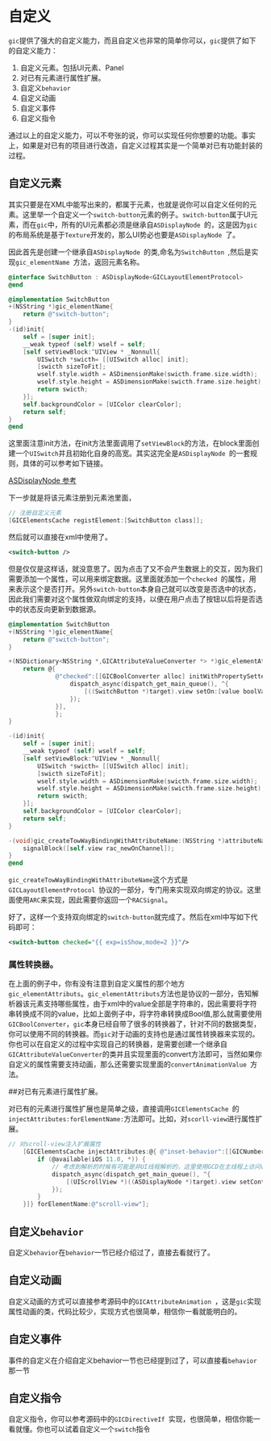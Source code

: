 # 自定义

`gic`提供了强大的自定义能力，而且自定义也非常的简单你可以，`gic`提供了如下的自定义能力：

1. 自定义元素。包括UI元素、Panel
2. 对已有元素进行属性扩展。
3. 自定义`behavior`
4. 自定义动画
5. 自定义事件
6. 自定义指令

通过以上的自定义能力，可以不夸张的说，你可以实现任何你想要的功能。事实上，如果是对已有的项目进行改造，自定义过程其实是一个简单对已有功能封装的过程。



## 自定义元素

其实只要是在XML中能写出来的，都属于元素，也就是说你可以自定义任何的元素。这里举一个自定义一个`switch-button`元素的例子。`switch-button`属于UI元素，而在`gic`中，所有的UI元素都必须是继承自`ASDisplayNode `的，这是因为`gic`的布局系统是基于`Texture`开发的，那么UI势必也要是`ASDisplayNode `了。

因此首先是创建一个继承自`ASDisplayNode `的类,命名为`SwitchButton `,然后是实现`gic_elementName `方法，返回元素名称。

```objective-c
@interface SwitchButton : ASDisplayNode<GICLayoutElementProtocol>
@end

@implementation SwitchButton
+(NSString *)gic_elementName{
    return @"switch-button";
}
-(id)init{
    self = [super init];
    __weak typeof (self) wself = self;
    [self setViewBlock:^UIView * _Nonnull{
        UISwitch *swicth= [[UISwitch alloc] init];
        [swicth sizeToFit];
        wself.style.width = ASDimensionMake(swicth.frame.size.width);
        wself.style.height = ASDimensionMake(swicth.frame.size.height);
        return swicth;
    }];
    self.backgroundColor = [UIColor clearColor];
    return self;
}
@end
```

这里面注意init方法，在init方法里面调用了`setViewBlock`的方法，在block里面创建一个`UISwitch`并且初始化自身的高宽。其实这完全是`ASDisplayNode `的一套规则，具体的可以参考如下链接。

[ASDisplayNode 参考](http://texturegroup.org/docs/display-node.html)

下一步就是将该元素注册到元素池里面，

```objective-c
// 注册自定义元素
[GICElementsCache registElement:[SwitchButton class]];
```

然后就可以直接在xml中使用了。

```xml
<switch-button />
```

但是仅仅是这样话，就没意思了。因为点击了又不会产生数据上的交互，因为我们需要添加一个属性，可以用来绑定数据。这里面就添加一个`checked `的属性，用来表示这个是否打开。另外`switch-button`本身自己就可以改变是否选中的状态，因此我们需要对这个属性做双向绑定的支持，以便在用户点击了按钮以后将是否选中的状态反向更新到数据源。

```objective-c
@implementation SwitchButton
+(NSString *)gic_elementName{
    return @"switch-button";
}

+(NSDictionary<NSString *,GICAttributeValueConverter *> *)gic_elementAttributs{
    return @{
             @"checked":[[GICBoolConverter alloc] initWithPropertySetter:^(NSObject *target, id value) {
                 dispatch_async(dispatch_get_main_queue(), ^{
                     [((SwitchButton *)target).view setOn:[value boolValue]];
                 });
             }],
             };
}

-(id)init{
    self = [super init];
    __weak typeof (self) wself = self;
    [self setViewBlock:^UIView * _Nonnull{
        UISwitch *swicth= [[UISwitch alloc] init];
        [swicth sizeToFit];
        wself.style.width = ASDimensionMake(swicth.frame.size.width);
        wself.style.height = ASDimensionMake(swicth.frame.size.height);
        return swicth;
    }];
    self.backgroundColor = [UIColor clearColor];
    return self;
}

-(void)gic_createTowWayBindingWithAttributeName:(NSString *)attributeName withSignalBlock:(void (^)(RACSignal *))signalBlock{
    signalBlock([self.view rac_newOnChannel]);
}
@end
```

`gic_createTowWayBindingWithAttributeName`这个方式是`GICLayoutElementProtocol `协议的一部分，专门用来实现双向绑定的协议。这里面使用`ARC`来实现，因此需要你返回一个`RACSignal`。

好了，这样一个支持双向绑定的`switch-button`就完成了。然后在xml中写如下代码即可：

```xml
<switch-button checked="{{ exp=isShow,mode=2 }}"/>
```



### 属性转换器。

在上面的例子中，你有没有注意到自定义属性的那个地方`gic_elementAttributs`。`gic_elementAttributs`方法也是协议的一部分，告知解析器该元素支持哪些属性，由于xml中的value全部是字符串的，因此需要将字符串转换成不同的value，比如上面例子中，将字符串转换成Bool值,那么就需要使用`GICBoolConverter`，`gic`本身已经自带了很多的转换器了，针对不同的数据类型，你可以使用不同的转换器。而`gic`对于动画的支持也是通过属性转换器来实现的。你也可以在自定义的过程中实现自己的转换器，是需要创建一个继承自`GICAttributeValueConverter`的类并且实现里面的convert方法即可，当然如果你自定义的属性需要支持动画，那么还需要实现里面的`convertAnimationValue `方法。



##对已有元素进行属性扩展。

对已有的元素进行属性扩展也是简单之级，直接调用`GICElementsCache `的`injectAttributes:forElementName:`方法即可。比如，对`scorll-view`进行属性扩展。

```objective-c
// 对scroll-view注入扩展属性
    [GICElementsCache injectAttributes:@{ @"inset-behavior":[[GICNumberConverter alloc] initWithPropertySetter:^(NSObject *target, id value) {
        if (@available(iOS 11.0, *)) {
            // 考虑到解析的时候有可能是非UI线程解析的，这里使用GCD在主线程上访问view
            dispatch_async(dispatch_get_main_queue(), ^{
                [(UIScrollView *)((ASDisplayNode *)target).view setContentInsetAdjustmentBehavior:[value integerValue]];
            });
        }
    }]} forElementName:@"scroll-view"];
```

## 自定义`behavior`

自定义`behavior`在`behavior`一节已经介绍过了，直接去看就行了。

## 自定义动画

自定义动画的方式可以直接参考源码中的`GICAttributeAnimation `，这是`gic`实现属性动画的类，代码比较少，实现方式也很简单，相信你一看就能明白的。

## 自定义事件

事件的自定义在介绍自定义behavior一节也已经提到过了，可以直接看`behavior`那一节



## 自定义指令

自定义指令，你可以参考源码中的`GICDirectiveIf `实现，也很简单，相信你能一看就懂。你也可以试着自定义一个`switch`指令
